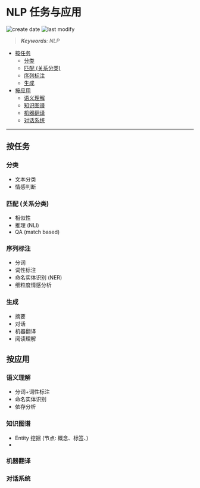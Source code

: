 NLP 任务与应用
===
<!--START_SECTION:badge-->

![create date](https://img.shields.io/static/v1?label=create%20date&message=2022-06-xx&label_color=gray&color=lightsteelblue&style=flat-square)
![last modify](https://img.shields.io/static/v1?label=last%20modify&message=2025-08-03%2022%3A42%3A16&label_color=gray&color=thistle&style=flat-square)

<!--END_SECTION:badge-->
<!--info
top: false
draft: false
hidden: true
tag: [nlp]
-->

> ***Keywords**: NLP*

<!--START_SECTION:toc-->
- [按任务](#按任务)
    - [分类](#分类)
    - [匹配 (关系分类) ](#匹配关系分类)
    - [序列标注](#序列标注)
    - [生成](#生成)
- [按应用](#按应用)
    - [语义理解](#语义理解)
    - [知识图谱](#知识图谱)
    - [机器翻译](#机器翻译)
    - [对话系统](#对话系统)
<!--END_SECTION:toc-->

---

## 按任务

### 分类
- 文本分类
- 情感判断

### 匹配 (关系分类)
- 相似性
- 推理 (NLI)
- QA (match based)

### 序列标注
- 分词
- 词性标注
- 命名实体识别 (NER)
- 细粒度情感分析

### 生成
- 摘要
- 对话
- 机器翻译
- 阅读理解


## 按应用

### 语义理解
- 分词+词性标注
- 命名实体识别
- 依存分析

### 知识图谱
- Entity 挖掘 (节点: 概念、标签、)
-

### 机器翻译

### 对话系统
